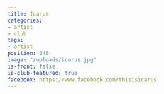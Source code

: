 ```yaml
---
title: Icarus
categories:
- artist
- club
tags:
- artist
position: 248
image: "/uploads/icarus.jpg"
is-front: false
is-club-featured: true
facebook: https://www.facebook.com/thisisicarus
---
```



